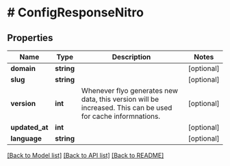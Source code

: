 # # ConfigResponseNitro

## Properties

Name | Type | Description | Notes
------------ | ------------- | ------------- | -------------
**domain** | **string** |  | [optional]
**slug** | **string** |  | [optional]
**version** | **int** | Whenever flyo generates new data, this version will be increased. This can be used for cache informnations. | [optional]
**updated_at** | **int** |  | [optional]
**language** | **string** |  | [optional]

[[Back to Model list]](../../README.md#models) [[Back to API list]](../../README.md#endpoints) [[Back to README]](../../README.md)
